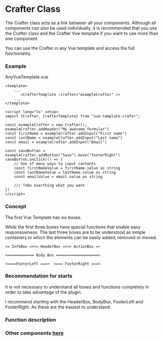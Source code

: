 # Crafter Class

The Crafter class acts as a link between all your components. Although all components can also be used individually, it is recommended that you use the Crafter class and the Crafter Vue template if you want to use more than one component.

You can use the Crafter in any Vue template and access the full functionality.

### Example

AnyVueTemplate.vue

```vue
<template>
    ...
       <CrafterTemplate :crafter="exampleCrafter" />
    ...
</template>

<script lang="ts" setup>
import {Crafter, CrafterTemplate} from "vue-template-crafer";

const exampleCrafter = new Crafter();
exampleCrafter.addHeader("My awesome formular")
const firstName = exampleCrafter.addInput("First name")
const lastName = exampleCrafter.addInput("Last name")
const email = exampleCrafter.addInput("Email")

const saveButton = exampleCrafter.addButton("Save").move("footerRight")
saveButton.onClick(() => {
    // One of many ways to input contents
    const firstNameValue = firstName.value as string
    const lastNameValue = lastName.value as string
    const emailValue = email.value as string
    
    /// ToDo everthing what you want
}) 
</script>

```

### Concept

The first Vue Template has six boxes.

While the first three boxes have special functions that enable easy responsiveness. The last three boxes are to be understood as simple containers to which the elements can be easily added, removed or moved.

````
<= InfoBox =><= HeaderBox =><= ActionBox =>

<============ Body Box ===================>

<====FooterLeft ===>  <=== FooterRight ===>
````

### Recommendation for starts
It is not necessary to understand all boxes and functions completely in order to take advantage of the plugin.

I recommend starting with the HeaderBox, BodyBox, FooterLeft and FooterRight. As these are the easiest to understand.

### Function description



### Other components [here](./../Components.README.md)